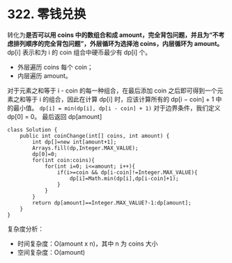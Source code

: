 # 322. 零钱兑换

转化为**是否可以用 coins 中的数组合和成 amount，完全背包问题，并且为“不考虑排列顺序的完全背包问题”，外层循环为选择池 coins，内层循环为  amount。**
dp[i] 表示和为 i 的 coin 组合中硬币最少有 dp[i] 个。
- 外层遍历 coins 每个 coin；
- 内层遍历 amount。

对于元素之和等于 i - coin 的每一种组合，在最后添加 coin 之后即可得到一个元素之和等于 i 的组合，因此在计算 dp[i] 时，应该计算所有的 dp[i − coin] + 1 中的最小值。
`dp[i] = min(dp[i], dp[i - coin] + 1)`
对于边界条件，我们定义 dp[0] = 0。
最后返回 dp[amount]
```
class Solution {
    public int coinChange(int[] coins, int amount) {
        int dp[]=new int[amount+1];
        Arrays.fill(dp,Integer.MAX_VALUE);
        dp[0]=0;
        for(int coin:coins){
            for(int i=0; i<=amount; i++){
                if(i>=coin && dp[i-coin]!=Integer.MAX_VALUE){
                    dp[i]=Math.min(dp[i],dp[i-coin]+1);
                }
            }
        }
        return dp[amount]==Integer.MAX_VALUE?-1:dp[amount];
    }
}
```

复杂度分析：
- 时间复杂度：O(amount x n)，其中 n 为 coins 大小
- 空间复杂度：O(amount)